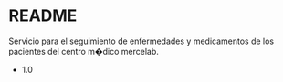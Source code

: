 #  README  #

Servicio para el seguimiento de enfermedades y medicamentos de los pacientes del centro m�dico mercelab.

* 1.0


